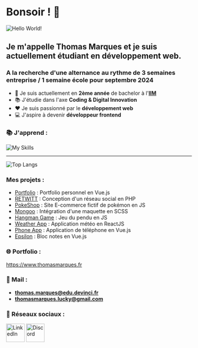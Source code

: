 # Bonsoir ! 👋

![Hello World!](https://wollen.org/blog/wp-content/uploads/2021/04/hello_world_title3.gif)

## Je m'appelle **Thomas Marques** et je suis actuellement étudiant en développement web.
### A la recherche d'une alternance au rythme de 3 semaines entreprise / 1 semaine école pour septembre 2024

* 🏫 Je suis actuellement en **2ème année** de bachelor à l'[**IIM**](https://iim.fr)
* 📚 J'étudie dans l'axe **Coding & Digital Innovation**
* ❤️ Je suis passionné par le **développement web**
* 💻 J'aspire à devenir **développeur frontend**


### 📚 J'apprend :

![My Skills](https://skillicons.dev/icons?i=html,css,sass,tailwind,js,vue,react,nodejs,php,mysql,python,figma,wordpress,git,github)

<hr>

![Top Langs](https://github-readme-stats.vercel.app/api/top-langs/?username=MarquesThomasCoding&theme=dark&hide_border=true)

### Mes projets :
* [Portfolio](../../../portfolio-v2) : Portfolio personnel en Vue.js
* [RETWITT](../../../retwitt-project) : Conception d'un réseau social en PHP
* [PokeShop](../../../ecommerce-pokemon) : Site E-commerce fictif de pokémon en JS
* [Mongoo](../../../Rendu-Integration) : Intégration d'une maquette en SCSS
* [Hangman Game](../../../hangman-game) : Jeu du pendu en JS
* [Weather App](../../../weather-app-react) : Application météo en ReactJS
* [Phone App](../../../phone-app-vuejs) : Application de téléphone en Vue.js
* [Epsilon](../../../epsilon) : Bloc notes en Vue.js

### 🌐 Portfolio :
https://www.thomasmarques.fr

### 📧 Mail :
* **thomas.marques@edu.devinci.fr**
* **thomasmarques.lucky@gmail.com**

### 🔗 Réseaux sociaux :

<a href="https://linkedin.com/in/marquesthomas"><img src="https://skillicons.dev/icons?i=linkedin" alt="LinkedIn" width="50"></a>
<a href="https://discord.bio/thomluck"><img src="https://skillicons.dev/icons?i=discord" alt="Discord" width="50"></a>
